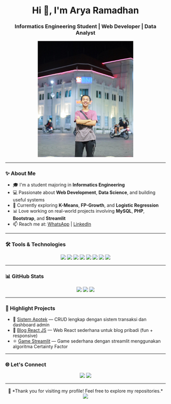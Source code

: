 <h1 align="center">Hi 👋, I'm Arya Ramadhan</h1>
<h3 align="center">Informatics Engineering Student | Web Developer | Data Analyst</h3>

<p align="center">
  <img src="https://github.com/AryaForGH/AryaForGH/blob/main/profile.jpeg?raw=true" width="300" alt="My" />
</p>

---

### ✨ About Me

- 🎓 I'm a student majoring in **Informatics Engineering**
- 💻 Passionate about **Web Development**, **Data Science**, and building useful systems
- 🧪 Currently exploring **K-Means**, **FP-Growth**, and **Logistic Regression**
- 📊 Love working on real-world projects involving **MySQL**, **PHP**, **Bootstrap**, and **Streamlit**
- 📫 Reach me at: [WhatsApp](https://wa.me/6283857803520) | [LinkedIn](https://linkedin.com/in/cliarym)

---

### 🛠️ Tools & Technologies

<p align="center">
  <img src="https://img.shields.io/badge/-PHP-8892BF?style=for-the-badge&logo=php&logoColor=white"/>
  <img src="https://img.shields.io/badge/-MySQL-00758F?style=for-the-badge&logo=mysql&logoColor=white"/>
  <img src="https://img.shields.io/badge/-Laravel-FF2D20?style=for-the-badge&logo=laravel&logoColor=white"/>
  <img src="https://img.shields.io/badge/-CodeIgniter-EF4223?style=for-the-badge&logo=codeigniter&logoColor=white"/>
  <img src="https://img.shields.io/badge/-Bootstrap-563D7C?style=for-the-badge&logo=bootstrap&logoColor=white"/>
  <img src="https://img.shields.io/badge/-Python-3776AB?style=for-the-badge&logo=python&logoColor=white"/>
  <img src="https://img.shields.io/badge/-Streamlit-FF4B4B?style=for-the-badge&logo=streamlit&logoColor=white"/>
  <img src="https://img.shields.io/badge/-Flask-000000?style=for-the-badge&logo=flask&logoColor=white"/>
</p>

---

### 📊 GitHub Stats

<p align="center">
  <img src="https://github-readme-stats.vercel.app/api?username=AryaForGH&show_icons=true&theme=tokyonight" width="49%" />
  <img src="https://github-readme-streak-stats.herokuapp.com/?user=AryaForGH&theme=tokyonight" width="49%" />
  <img src="https://github-readme-stats.vercel.app/api/top-langs/?username=AryaForGH&layout=compact&theme=tokyonight" width="49%" />
</p>

---

### 🚀 Highlight Projects

- 💬 [Sistem Apotek](https://github.com/AryaForGH/zaapotek) — CRUD lengkap dengan sistem transaksi dan dashboard admin
- 🧠 [Blog React JS](https://github.com/AryaForGH/clireact) — Web React sederhana untuk blog pribadi (fun + responsive)
- ⚛️ [Game Streamlit](https://github.com/AryaForGH/cfgame) — Game sederhana dengan streamlit menggunakan algoritma Certainty Factor

---

### 🌐 Let's Connect

<p align="center">
  <a href="https://wa.me/6283857803520"><img src="https://img.shields.io/badge/WhatsApp-25D366?style=for-the-badge&logo=whatsapp&logoColor=white" /></a>
  <a href="https://linkedin.com/in/cliarym"><img src="https://img.shields.io/badge/LinkedIn-0A66C2?style=for-the-badge&logo=linkedin&logoColor=white" /></a>
</p>

---

<p align="center">
  🚀 *Thank you for visiting my profile! Feel free to explore my repositories.*<br>
  <img src="https://img.shields.io/github/followers/AryaForGH?label=Follow&style=social" />
</p>
